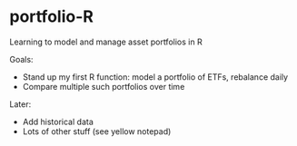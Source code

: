 # portfolio-R
Learning to model and manage asset portfolios in R

Goals:
* Stand up my first R function:  model a portfolio of ETFs, rebalance daily
* Compare multiple such portfolios over time


Later:
* Add historical data
* Lots of other stuff (see yellow notepad)
